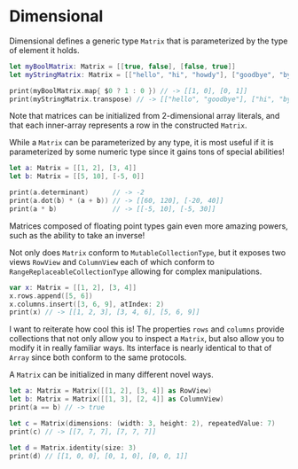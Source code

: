 # Dimensional

Dimensional defines a generic type `Matrix` that is parameterized by the type of element it holds.
```swift
let myBoolMatrix: Matrix = [[true, false], [false, true]]
let myStringMatrix: Matrix = [["hello", "hi", "howdy"], ["goodbye", "bye", "see ya"]]

print(myBoolMatrix.map{ $0 ? 1 : 0 }) // -> [[1, 0], [0, 1]]
print(myStringMatrix.transpose) // -> [["hello", "goodbye"], ["hi", "bye"], ["howdy", "see ya"]]
```
Note that matrices can be initialized from 2-dimensional array literals, and that each inner-array represents a row in the constructed `Matrix`.

While a `Matrix` can be parameterized by any type, it is most useful if it is parameterized by some numeric type since it gains tons of special abilities!
```swift
let a: Matrix = [[1, 2], [3, 4]]
let b: Matrix = [[5, 10], [-5, 0]]

print(a.determinant)      // -> -2
print(a.dot(b) * (a + b)) // -> [[60, 120], [-20, 40]]
print(a * b)              // -> [[-5, 10], [-5, 30]]
```
Matrices composed of floating point types gain even more amazing powers, such as the ability to take an inverse!

Not only does `Matrix` conform to `MutableCollectionType`, but it exposes two views `RowView` and `ColumnView` each of which conform to `RangeReplaceableCollectionType` allowing for complex manipulations.
```swift
var x: Matrix = [[1, 2], [3, 4]]
x.rows.append([5, 6])
x.columns.insert([3, 6, 9], atIndex: 2)
print(x) // -> [[1, 2, 3], [3, 4, 6], [5, 6, 9]]
```
I want to reiterate how cool this is! The properties `rows` and `columns` provide collections that not only allow you to inspect a `Matrix`, but also allow you to modify it in really familiar ways. Its interface is nearly identical to that of `Array` since both conform to the same protocols.

A `Matrix` can be initialized in many different novel ways.
```swift
let a: Matrix = Matrix([[1, 2], [3, 4]] as RowView)
let b: Matrix = Matrix([[1, 3], [2, 4]] as ColumnView)
print(a == b) // -> true

let c = Matrix(dimensions: (width: 3, height: 2), repeatedValue: 7)
print(c) // -> [[7, 7, 7], [7, 7, 7]]

let d = Matrix.identity(size: 3)
print(d) // [[1, 0, 0], [0, 1, 0], [0, 0, 1]]
```
